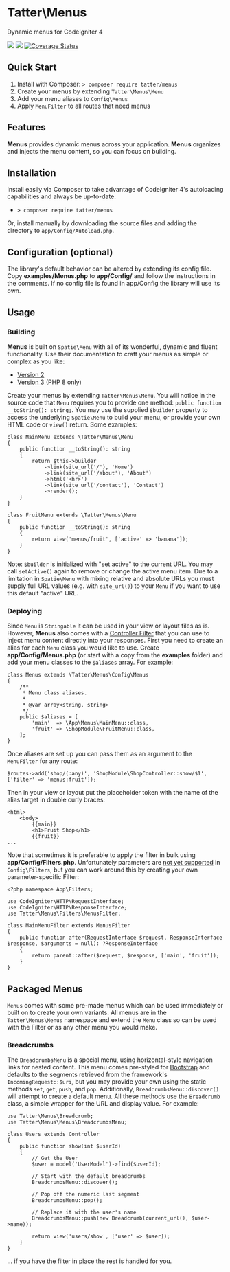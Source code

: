 # Tatter\Menus
Dynamic menus for CodeIgniter 4

[![](https://github.com/tattersoftware/codeigniter4-menus/workflows/PHPUnit/badge.svg)](https://github.com/tattersoftware/codeigniter4-menus/actions?query=workflow%3A%22PHPUnit%22)
[![](https://github.com/tattersoftware/codeigniter4-menus/workflows/PHPStan/badge.svg)](https://github.com/tattersoftware/codeigniter4-menus/actions?query=workflow%3A%PHPStan%22)
[![Coverage Status](https://coveralls.io/repos/github/tattersoftware/codeigniter4-menus/badge.svg?branch=develop)](https://coveralls.io/github/tattersoftware/codeigniter4-menus?branch=develop)

## Quick Start

1. Install with Composer: `> composer require tatter/menus`
2. Create your menus by extending `Tatter\Menus\Menu`
3. Add your menu aliases to `Config\Menus`
4. Apply `MenuFilter` to all routes that need menus

## Features

**Menus** provides dynamic menus across your application. **Menus** organizes and injects the
menu content, so you can focus on building.

## Installation

Install easily via Composer to take advantage of CodeIgniter 4's autoloading capabilities
and always be up-to-date:
* `> composer require tatter/menus`

Or, install manually by downloading the source files and adding the directory to
`app/Config/Autoload.php`.

## Configuration (optional)

The library's default behavior can be altered by extending its config file. Copy
**examples/Menus.php** to **app/Config/** and follow the instructions
in the comments. If no config file is found in app/Config the library will use its own.

## Usage

### Building

**Menus** is built on `Spatie\Menu` with all of its wonderful, dynamic and fluent functionality.
Use their documentation to craft your menus as simple or complex as you like:
* [Version 2](https://spatie.be/docs/menu/v2)
* [Version 3](https://spatie.be/docs/menu/v3) (PHP 8 only)

Create your menus by extending `Tatter\Menus\Menu`. You will notice in the source code that
`Menu` requires you to provide one method: `public function __toString(): string;`. You may use the
supplied `$builder` property to access the underlying `Spatie\Menu` to build your menu,
or provide your own HTML code or `view()` return. Some examples:
```
class MainMenu extends \Tatter\Menus\Menu
{
	public function __toString(): string
	{
		return $this->builder
			->link(site_url('/'), 'Home')
			->link(site_url('/about'), 'About')
			->html('<hr>')
			->link(site_url('/contact'), 'Contact')
			->render();
	}
}

class FruitMenu extends \Tatter\Menus\Menu
{
	public function __toString(): string
	{
		return view('menus/fruit', ['active' => 'banana']);
	}
}
```

Note: `$builder` is initialized with "set active" to the current URL. You may call `setActive()`
again to remove or change the active menu item. Due to a limitation in `Spatie\Menu` with mixing
relative and absolute URLs you must supply full URL values (e.g. with `site_url()`) to your
`Menu` if you want to use this default "active" URL.

### Deploying

Since `Menu` is `Stringable` it can be used in your view or layout files as is.
However, **Menus** also comes with a [Controller Filter](https://codeigniter4.github.io/CodeIgniter4/incoming/filters.html)
that you can use to inject menu content directly into your responses. First you need to create
an alias for each `Menu` class you would like to use. Create **app/Config/Menus.php** (or
start with a copy from the **examples** folder) and add your menu classes to the `$aliases`
array. For example:
```
class Menus extends \Tatter\Menus\Config\Menus
{
	/**
	 * Menu class aliases.
	 *
	 * @var array<string, string>
	 */
	public $aliases = [
		'main'  => \App\Menus\MainMenu::class,
		'fruit' => \ShopModule\FruitMenu::class,
	];
}
```

Once aliases are set up you can pass them as an argument to the `MenuFilter` for any route:
```
$routes->add('shop/(:any)', 'ShopModule\ShopController::show/$1', ['filter' => 'menus:fruit']);
```

Then in your view or layout put the placeholder token with the name of the alias target in
double curly braces:
```
<html>
	<body>
		{{main}}
		<h1>Fruit Shop</h1>
		{{fruit}}
...
```

Note that sometimes it is preferable to apply the filter in bulk using **app/Config/Filters.php**.
Unfortunately parameters are [not yet supported](https://github.com/codeigniter4/CodeIgniter4/issues/2078)
in `Config\Filters`, but you can work around this by creating your own parameter-specific Filter:
```
<?php namespace App\Filters;

use CodeIgniter\HTTP\RequestInterface;
use CodeIgniter\HTTP\ResponseInterface;
use Tatter\Menus\Filters\MenusFilter;

class MainMenuFilter extends MenusFilter
{
	public function after(RequestInterface $request, ResponseInterface $response, $arguments = null): ?ResponseInterface
	{
		return parent::after($request, $response, ['main', 'fruit']);
	}
}
```

## Packaged Menus

`Menus` comes with some pre-made menus which can be used immediately or built on to create
your own variants. All menus are in the `Tatter\Menus\Menus` namespace and extend the `Menu`
class so can be used with the Filter or as any other menu you would make.

### Breadcrumbs

The `BreadcrumbsMenu` is a special menu, using horizontal-style navigation links for nested
content. This menu comes pre-styled for [Bootstrap](https://getbootstrap.com/docs/4.3/components/breadcrumb/)
and defaults to the segments retrieved from the framework's `IncomingRequest::$uri`, but
you may provide your own using the static methods `set`, `get`, `push`, and `pop`. Additionally,
`BreadcrumbsMenu::discover()` will attempt to create a default menu. All these methods use
the `Breadcrumb` class, a simple wrapper for the URL and display value.
For example:
```
use Tatter\Menus\Breadcrumb;
use Tatter\Menus\Menus\BreadcrumbsMenu;

class Users extends Controller
{
	public function show(int $userId)
	{
		// Get the User
		$user = model('UserModel')->find($userId);

		// Start with the default breadcrumbs
		BreadcrumbsMenu::discover();

		// Pop off the numeric last segment
		BreadcrumbsMenu::pop();

		// Replace it with the user's name
		BreadcrumbsMenu::push(new Breadcrumb(current_url(), $user->name));

		return view('users/show', ['user' => $user]);
	}
}
```
... if you have the filter in place the rest is handled for you.
